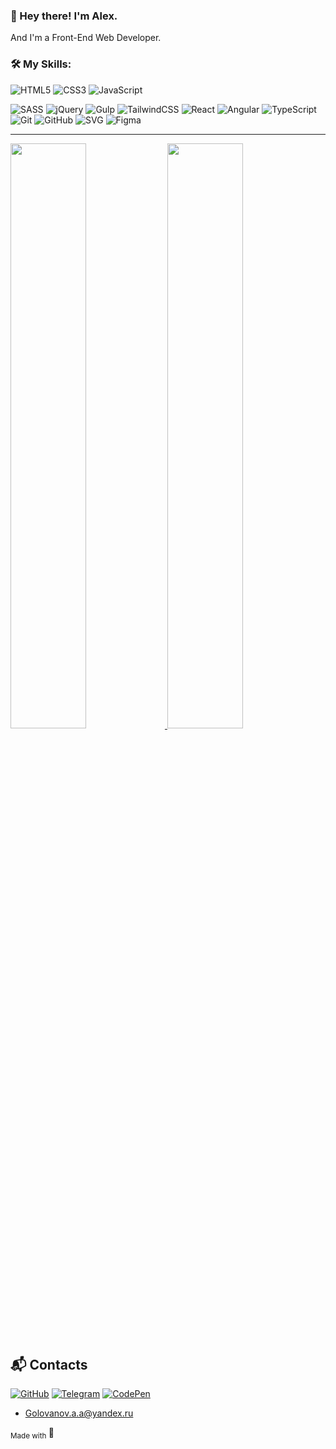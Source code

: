 ### **👋 Hey there! I'm Alex.**

 And I'm a Front-End Web Developer.
 
 
 ### :hammer_and_wrench:  My Skills:  
 

![HTML5](https://img.shields.io/badge/html5-%23E34F26.svg?style=for-the-badge&logo=html5&logoColor=white)
![CSS3](https://img.shields.io/badge/css3-%231572B6.svg?style=for-the-badge&logo=css3&logoColor=white)
![JavaScript](https://img.shields.io/badge/javascript-%23323330.svg?style=for-the-badge&logo=javascript&logoColor=%23F7DF1E)

![SASS](https://img.shields.io/badge/SASS-hotpink.svg?style=for-the-badge&logo=SASS&logoColor=white)
![jQuery](https://img.shields.io/badge/jquery-%230769AD.svg?style=for-the-badge&logo=jquery&logoColor=white)
![Gulp](https://img.shields.io/badge/GULP-%23CF4647.svg?style=for-the-badge&logo=gulp&logoColor=white)
![TailwindCSS](https://img.shields.io/badge/tailwindcss-%2338B2AC.svg?style=for-the-badge&logo=tailwind-css&logoColor=white)
![React](https://img.shields.io/badge/react-%2320232a.svg?style=for-the-badge&logo=react&logoColor=%2361DAFB)
![Angular](https://img.shields.io/badge/angular-%23DD0031.svg?style=for-the-badge&logo=angular&logoColor=white)
![TypeScript](https://img.shields.io/badge/typescript-%23007ACC.svg?style=for-the-badge&logo=typescript&logoColor=white)
![Git](https://img.shields.io/badge/git-%23F05033.svg?style=for-the-badge&logo=git&logoColor=white)
![GitHub](https://img.shields.io/badge/github-%23121011.svg?style=for-the-badge&logo=github&logoColor=white)
![SVG](https://img.shields.io/badge/SVG-%23ED760E.svg?style=for-the-badge&logo=SVG&logoColor=white)
![Figma](https://img.shields.io/badge/figma-%23F24E1E.svg?style=for-the-badge&logo=figma&logoColor=white) 



---
 <a href="https://github.com/GolovanovAlex">
 <img src="https://github-readme-stats.vercel.app/api?username=GolovanovAlex&show_icons=true&hide=&count_private=true&title_color=4682B4&text_color=ffffff&icon_color=87CEFA&bg_color=000000&hide_border=true&show_icons=true" width="49%" />
</a><a href="http://www.github.com/GolovanovAlex"><img width="49%" src="https://github-readme-streak-stats.herokuapp.com/?user=golovanovalex&stroke=ffffff&background=000000&ring=4682B4&fire=DC143C&currStreakNum=DC143C&currStreakLabel=4682B4&sideNums=ffffff&sideLabels=ffffff&dates=ffffff&hide_border=true" /></a>

## :mailbox_with_mail: Contacts

[![GitHub](https://img.shields.io/badge/github-%23121011.svg?style=for-the-badge&logo=github&logoColor=white)](https://github.com/GolovanovAlex)
[![Telegram](https://img.shields.io/badge/Telegram-2CA5E0?style=for-the-badge&logo=telegram&logoColor=white)](https://t.me/GolovanovAlex)
[![CodePen](https://img.shields.io/badge/Codepen-000000?style=for-the-badge&logo=codepen&logoColor=white)](https://codepen.io/AlexGolovanov)
<a href="mailto:leconseiller@yandex.ru" style="font-size: 20px; color: black;">

-  <a href="mailto:golovanov.a.a@yandex.ru" >Golovanov.a.a@yandex.ru</a>
 
 

 <sub> Made with </sub>💙
